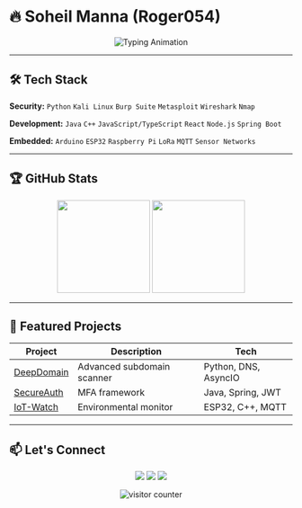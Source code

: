 # 🔥 Soheil Manna (Roger054) 

<p align="center">
  <img src="https://readme-typing-svg.herokuapp.com?font=Fira+Code&weight=600&size=22&duration=3000&pause=1000&color=FF6BFF&center=true&vCenter=true&width=600&lines=Cybersecurity+Engineer;Full-Stack+Developer;IoT+Specialist;Open-Source+Builder" alt="Typing Animation" />
</p>

---

## 🛠️ Tech Stack

**Security:** `Python` `Kali Linux` `Burp Suite` `Metasploit` `Wireshark` `Nmap`

**Development:** `Java` `C++` `JavaScript/TypeScript` `React` `Node.js` `Spring Boot` 

**Embedded:** `Arduino` `ESP32` `Raspberry Pi` `LoRa` `MQTT` `Sensor Networks`

---

## 🏆 GitHub Stats

<div align="center">
  <img height="165em" src="https://github-readme-stats.vercel.app/api?username=roger054&show_icons=true&theme=radical&count_private=true"/>
  <img height="165em" src="https://github-readme-stats.vercel.app/api/top-langs/?username=roger054&layout=compact&theme=radical"/>
</div>

---

## 🚀 Featured Projects

| Project | Description | Tech |
|---------|-------------|------|
| [DeepDomain](https://github.com/roger054/DeepDomain) | Advanced subdomain scanner | Python, DNS, AsyncIO |
| [SecureAuth](https://github.com/roger054/SecureAuth) | MFA framework | Java, Spring, JWT |
| [IoT-Watch](https://github.com/roger054/IoT-Watch) | Environmental monitor | ESP32, C++, MQTT |

---

## 📫 Let's Connect

<p align="center">
  <a href="mailto:soheilmanna@proton.me"><img src="https://img.shields.io/badge/Email-FF6BFF?style=for-the-badge&logo=protonmail"/></a>
  <a href="https://linkedin.com/in/soheilmanna"><img src="https://img.shields.io/badge/LinkedIn-0077B5?style=for-the-badge&logo=linkedin"/></a>
  <a href="https://twitter.com/yourhandle"><img src="https://img.shields.io/badge/Twitter-1DA1F2?style=for-the-badge&logo=twitter"/></a>
</p>

<p align="center">
  <img src="https://komarev.com/ghpvc/?username=roger054&label=Profile%20views&color=FF6BFF&style=flat" alt="visitor counter"/>
</p>
